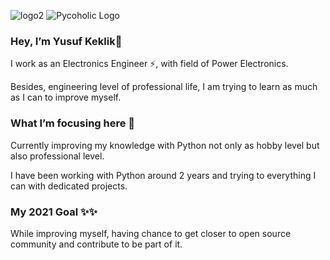 ![logo2](https://user-images.githubusercontent.com/33743193/157867659-3c0e2b63-8abc-4091-8554-75ede654cf1e.png)
![Pycoholic Logo](https://user-images.githubusercontent.com/33743193/161427866-68e3dc34-1f31-40b0-b137-a31693d28e10.png)

### Hey, I’m Yusuf Keklik👋

I work as an Electronics Engineer ⚡, with field of Power Electronics.

Besides, engineering level of professional life, I am trying to learn as much as I can to improve myself.


### What I’m focusing here 🔭

Currently improving my knowledge with Python not only as hobby level but also professional level.

I have been working with Python around 2 years and trying to everything I can with dedicated projects.


### My 2021 Goal ✨✨

While improving myself, having chance to get closer to open source community and contribute to be part of it.


<!--
**keklikyusuf/keklikyusuf** is a ✨ _special_ ✨ repository because its `README.md` (this file) appears on your GitHub profile.

Here are some ideas to get you started:

- 🔭 I’m currently working on ...
- 🌱 I’m currently learning ...
- 👯 I’m looking to collaborate on ...
- 🤔 I’m looking for help with ...
- 💬 Ask me about ...
- 📫 How to reach me: ...
- 😄 Pronouns: ...
- ⚡ Fun fact: ...
-->
